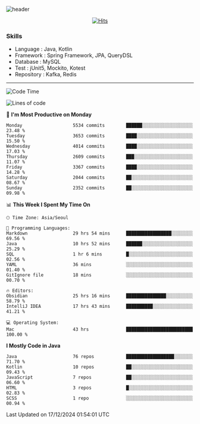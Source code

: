 <!-- Github Profile Readme로 프로필 꾸미기 : https://zzsza.github.io/development/2020/07/10/make-github-profile-readme/ -->

<!-- github theme -->
  <!-- 
    ![header](https://capsule-render.vercel.app/api?type=slice&color=e0f0e3&height=150&section=header&text=beasy&fontSize=45)
  -->
  ![header](https://capsule-render.vercel.app/api?type=soft&color=e0f0e3&height=150&section=header&text=Choi-YongSeok&fontSize=55&animation=twinkling)


<!-- hits count : https://hits.seeyoufarm.com/ -->
<div align=center>
    
  [![Hits](https://hits.seeyoufarm.com/api/count/incr/badge.svg?url=https%3A%2F%2Fgithub.com%2Fchoi-ys&count_bg=%2379C83D&title_bg=%23555555&icon=&icon_color=%23E7E7E7&title=hits&edge_flat=false)](https://hits.seeyoufarm.com)

</div>


<!-- Committed Top Lang -->
<div align=center>
</div>


### Skills
 - Language : Java, Kotlin
 - Framework : Spring Framework, JPA, QueryDSL
 - Database : MySQL
 - Test : jUnit5, Mockito, Kotest
 - Repository : Kafka, Redis

---

<!--START_SECTION:waka-->
![Code Time](http://img.shields.io/badge/Code%20Time-4%2C967%20hrs-blue)

![Lines of code](https://img.shields.io/badge/From%20Hello%20World%20I%27ve%20Written-15.1%20million%20lines%20of%20code-blue)

📅 **I'm Most Productive on Monday** 

```text
Monday                   5534 commits        ██████░░░░░░░░░░░░░░░░░░░   23.48 % 
Tuesday                  3653 commits        ████░░░░░░░░░░░░░░░░░░░░░   15.50 % 
Wednesday                4014 commits        ████░░░░░░░░░░░░░░░░░░░░░   17.03 % 
Thursday                 2609 commits        ███░░░░░░░░░░░░░░░░░░░░░░   11.07 % 
Friday                   3367 commits        ████░░░░░░░░░░░░░░░░░░░░░   14.28 % 
Saturday                 2044 commits        ██░░░░░░░░░░░░░░░░░░░░░░░   08.67 % 
Sunday                   2352 commits        ██░░░░░░░░░░░░░░░░░░░░░░░   09.98 % 
```


📊 **This Week I Spent My Time On** 

```text
🕑︎ Time Zone: Asia/Seoul

💬 Programming Languages: 
Markdown                 29 hrs 54 mins      █████████████████░░░░░░░░   69.56 % 
Java                     10 hrs 52 mins      ██████░░░░░░░░░░░░░░░░░░░   25.29 % 
SQL                      1 hr 6 mins         █░░░░░░░░░░░░░░░░░░░░░░░░   02.56 % 
YAML                     36 mins             ░░░░░░░░░░░░░░░░░░░░░░░░░   01.40 % 
GitIgnore file           18 mins             ░░░░░░░░░░░░░░░░░░░░░░░░░   00.70 % 

🔥 Editors: 
Obsidian                 25 hrs 16 mins      ███████████████░░░░░░░░░░   58.79 % 
IntelliJ IDEA            17 hrs 43 mins      ██████████░░░░░░░░░░░░░░░   41.21 % 

💻 Operating System: 
Mac                      43 hrs              █████████████████████████   100.00 % 
```

**I Mostly Code in Java** 

```text
Java                     76 repos            ██████████████████░░░░░░░   71.70 % 
Kotlin                   10 repos            ██░░░░░░░░░░░░░░░░░░░░░░░   09.43 % 
JavaScript               7 repos             ██░░░░░░░░░░░░░░░░░░░░░░░   06.60 % 
HTML                     3 repos             █░░░░░░░░░░░░░░░░░░░░░░░░   02.83 % 
SCSS                     1 repo              ░░░░░░░░░░░░░░░░░░░░░░░░░   00.94 % 
```




 Last Updated on 17/12/2024 01:54:01 UTC
<!--END_SECTION:waka-->

<!-- 
![footer](https://capsule-render.vercel.app/api?section=footer&type=slice&color=e0f0e3)
-->

